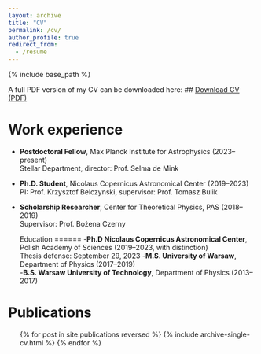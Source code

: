 ```yaml
---
layout: archive
title: "CV"
permalink: /cv/
author_profile: true
redirect_from:
  - /resume
---
```


{% include base_path %}

A full PDF version of my CV can be downloaded here: ## [Download CV (PDF)](/files/CV_Aleksandra_Olejak_website.pdf)

Work experience
======
- **Postdoctoral Fellow**, Max Planck Institute for Astrophysics (2023–present)  
  Stellar Department, director: Prof. Selma de Mink  
- **Ph.D. Student**, Nicolaus Copernicus Astronomical Center (2019–2023)  
  PI: Prof. Krzysztof Belczynski, supervisor: Prof. Tomasz Bulik  
- **Scholarship Researcher**, Center for Theoretical Physics, PAS (2018–2019)  
  Supervisor: Prof. Bożena Czerny

  Education
======
-**Ph.D Nicolaus Copernicus Astronomical Center**, Polish Academy of Sciences (2019–2023, with distinction)  
  Thesis defense: September 29, 2023 
-**M.S. University of Warsaw**, Department of Physics (2017–2019)  
-**B.S. Warsaw University of Technology**, Department of Physics (2013–2017)


  


Publications
======
  <ul>{% for post in site.publications reversed %}
    {% include archive-single-cv.html %}
  {% endfor %}</ul>
  

